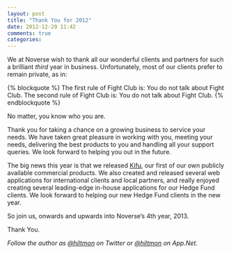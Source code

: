 ```yaml
---
layout: post
title: "Thank You for 2012"
date: 2012-12-29 11:42
comments: true
categories: 
---
```


We at Noverse wish to thank all our wonderful clients and partners for such a brilliant *third* year in business. Unfortunately, most of our clients prefer to remain private, as in:

{% blockquote %}
The first rule of Fight Club is: You do not talk about Fight Club.
The second rule of Fight Club is: You do not talk about Fight Club.
{% endblockquote %}

No matter, you know who you are.

Thank you for taking a chance on a growing business to service your needs. We have taken great pleasure in working with you, meeting your needs, delivering the best products to you and handling all your support queries. We look forward to helping you out in the future.

The big news this year is that we released [Kifu](http://www.kifuapp.com), our first of our own publicly available commercial products. We also created and released several web applications for international clients and local partners, and really enjoyed creating several leading-edge in-house applications for our Hedge Fund clients. We look forward to helping our new Hedge Fund clients in the new year.

So join us, onwards and upwards into Noverse’s 4th year, 2013.

Thank You.

*Follow the author as [@hiltmon](http://twitter.com/hiltmon) on Twitter or [@hiltmon](http://alpha.app.net/hiltmon) on App.Net.*
